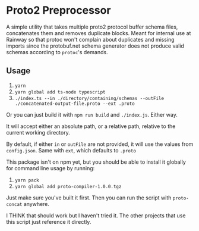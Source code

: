 # Proto2 Preprocessor
A simple utility that takes multiple proto2 protocol buffer schema files, concatenates them and removes duplicate blocks. Meant for internal use at Rainway so that protoc won't complain about duplicates and missing imports since the protobuf.net schema generator does not produce valid schemas according to `protoc`'s demands.

## Usage
1. `yarn`
2. `yarn global add ts-node typescript`
3. `./index.ts --in ./directory/containing/schemas --outFile ./concatenated-output-file.proto --ext .proto`

Or you can just build it with `npm run build` and `./index.js`. Either way.

It will accept either an absolute path, or a relative path, relative to the current working directory.

By default, if either `in` or `outFile` are not provided, it will use the values from `config.json`. Same with `ext`, which defaults to `.proto`

This package isn't on npm yet, but you should be able to install it globally for command line usage by running:

1. `yarn pack`
2. `yarn global add proto-compiler-1.0.0.tgz`

Just make sure you've built it first. Then you can run the script with `proto-concat` anywhere.

I THINK that should work but I haven't tried it. The other projects that use this script just reference it directly.
